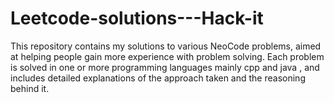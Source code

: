 # Leetcode-solutions---Hack-it
This repository contains my solutions to various NeoCode problems, aimed at helping people gain more experience with problem solving. Each problem is solved in one or more programming languages mainly cpp and java , and includes detailed explanations of the approach taken and the reasoning behind it.
